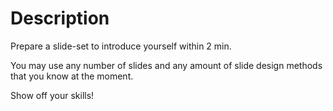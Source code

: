 # Description

Prepare a slide-set to introduce yourself within 2 min. 

You may use any number of slides and any amount of slide design methods that you know at the moment. 

Show off your skills!